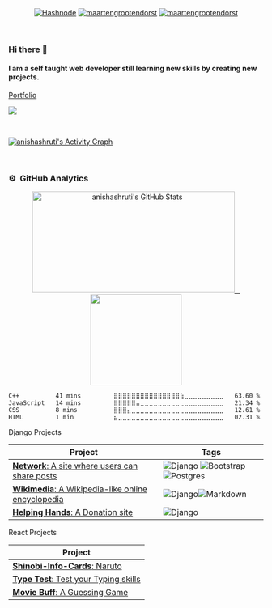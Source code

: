 
<p align="center">
<a href="https://anisha.hashnode.dev/" target="blank"><img alt="Hashnode" img align="center" src="https://img.shields.io/badge/Hashnode-2962FF?style=for-the-badge&logo=hashnode&logoColor=white"></a>
<a href="https://www.linkedin.com/in/anisha-shruti-a-t-72a409202/" target="blank"><img align="center" src="https://img.shields.io/badge/-LinkedIn-039BE5?style=for-the-badge&logo=Linkedin&logoColor=white&link=https://www.linkedin.com/in/mgrootendorst/" alt="maartengrootendorst"/></a>
<a href="https://twitter.com/AnishaShruti" target="blank"><img align="center" src="https://img.shields.io/badge/-Twitter-A7C0FF?style=for-the-badge&logo=Twitter&logoColor=white&link=https://twitter.com/maartengr" alt="maartengrootendorst"/></a>

</p>

<br>

### Hi there 👋

#### I am a self taught web developer still learning new skills by creating new projects.
 
[Portfolio]( https://anishashruti.github.io/Portfolio/#/)

![](https://komarev.com/ghpvc/?username=your-github-anishashruti&style=plastic&label=PROFILE+VIEWS&color=yellow)


<br>

<a href="https://github.com/anishashruti/github-readme-activity-graph"><img alt="anishashruti's Activity Graph" src="https://activity-graph.herokuapp.com/graph?username=anishashruti&bg_color=00001A&color=FFFFFF&line=F85D7F&point=FFFFFF&hide_border=false&theme=tokyonight" /></a>
</p>

<br>

### ⚙️ &nbsp;GitHub Analytics

<p align="center">
<a href="https://github.com/anishashruti">
   <img height="200px" width="400px" alt="anishashruti's GitHub Stats" src="https://github-readme-streak-stats.herokuapp.com/?user=anishashruti&theme=tokyonight"/> &ensp;
  <img height="180em" src="https://github-readme-stats-eight-theta.vercel.app/api/top-langs/?username=anishashruti&layout=compact&langs_count=8&theme=tokyonight"/>
</a>
</p>


<!--START_SECTION:waka-->
```text
C++          41 mins         ⣿⣿⣿⣿⣿⣿⣿⣿⣿⣿⣿⣿⣿⣿⣿⣷⣀⣀⣀⣀⣀⣀⣀⣀⣀   63.60 % 
JavaScript   14 mins         ⣿⣿⣿⣿⣿⣤⣀⣀⣀⣀⣀⣀⣀⣀⣀⣀⣀⣀⣀⣀⣀⣀⣀⣀⣀   21.34 % 
CSS          8 mins          ⣿⣿⣿⣄⣀⣀⣀⣀⣀⣀⣀⣀⣀⣀⣀⣀⣀⣀⣀⣀⣀⣀⣀⣀⣀   12.61 % 
HTML         1 min           ⣦⣀⣀⣀⣀⣀⣀⣀⣀⣀⣀⣀⣀⣀⣀⣀⣀⣀⣀⣀⣀⣀⣀⣀⣀   02.31 % 
```
<!--END_SECTION:waka-->


Django Projects 

  
| Project | Tags |
| --- | --- |
| [**Network**: A site where users can share posts](https://github.com/anishashruti/Network) | <img alt="Django" src="https://img.shields.io/badge/django-%23092E20.svg?style=for-the-badge&logo=django&logoColor=white"/> <img alt="Bootstrap" src="https://img.shields.io/badge/bootstrap-%23563D7C.svg?style=for-the-badge&logo=bootstrap&logoColor=white"/><img alt="Postgres" src ="https://img.shields.io/badge/postgres-%23316192.svg?style=for-the-badge&logo=postgresql&logoColor=white"/>|
| [**Wikimedia**: A Wikipedia-like online encyclopedia](https://github.com/anishashruti/Wikimedia) | <img alt="Django" src="https://img.shields.io/badge/django-%23092E20.svg?style=for-the-badge&logo=django&logoColor=white"/><img alt="Markdown" src ="https://img.shields.io/badge/Markdown-000000?style=for-the-badge&logo=markdown&logoColor=white"/>|
 | [**Helping Hands**: A Donation site](https://github.com/anishashruti/Helping-Hands) | <img alt="Django" src="https://img.shields.io/badge/django-%23092E20.svg?style=for-the-badge&logo=django&logoColor=white"/>|
  
  <summary>
React Projects 
</summary>
  
  
| Project |
| --- |
| [**Shinobi-Info-Cards**: Naruto ](https://github.com/anishashruti/Shinobi-Info-Cards) | 
| [**Type Test**: Test your Typing skills ](https://github.com/anishashruti/Type-Test) |
| [**Movie Buff**: A Guessing Game ](https://github.com/anishashruti/moviebuff_game) | 

<br>


